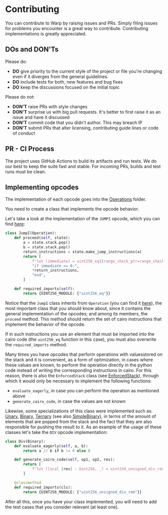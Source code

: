 # Contributing

You can contribute to Warp by raising issues and PRs. Simply filing issues for problems you encounter is a great way to contribute. Contributing implementations is greatly appreciated.

## DOs and DON'Ts

Please do:

* **DO** give priority to the current style of the project or file you're changing even if it diverges from the general guidelines.
* **DO** include tests for both, new features and bug fixes
* **DO** keep the discussions focused on the initial topic

Please do not:

* **DON'T** raise PRs with style changes
* **DON'T** surprise us with big pull requests. It's better to first raise it as an issue and have it discussed
* **DON'T** commit code that you didn't author. This may breach IP
* **DON'T** submit PRs that alter licensing, contributing guide lines or code of conduct

## PR - CI Process

The project uses GitHub Actions to build its artifacts and run tests. We do our best to keep the suite fast and stable. For incoming PRs, builds and test runs must be clean.

## Implementing opcodes

The implementation of each opcode goes into the [Operations](https://github.com/NethermindEth/warp/tree/main/warp/transpiler/Operations) folder.

You need to create a class that implements the opcode behavior.

Let's take a look at the implementation of the `JUMPI` opcode, which you can find [here](warp/transpiler/Operations/Jumping.py):

```python
class JumpI(Operation):
    def proceed(self, state):
        a = state.stack.pop()
        b = state.stack.pop()
        return_instructions = state.make_jump_instructions(a)
        return [
            f"let (immediate) = uint256_eq{{range_check_ptr=range_check_ptr}}({b}, Uint256(0, 0))",
            "if immediate == 0:",
            *return_instructions,
            "end",
        ]

    def required_imports(self):
        return {UINT256_MODULE: {"uint256_eq"}}
```

Notice that the `JumpI` class inherits from `Operation` (you can find it [here](warp/transpiler/Operation.py)), the most important class that you should know about, since it contains the general implementation of the opcodes; and among its members, the `proceed` method. This method should return the set of cairo instructions that implement the behavior of the opcode.

If in such instructions you use an element that must be imported into the cairo code (the `uint256_eq` function in this case), you must also overwrite the `required_imports` method.

Many times you have opcodes that perform operations with values ​​stored on the stack and it is convenient, as a form of optimization, in cases where these values ​​are known, to perform the operation directly in the python code instead of writing the corresponding instructions in cairo. For this reason, there is also the `EnforcedStack` class (see [EnforcedStack](warp/transpiler/Operations/EnforcedStack.py)), through which it would only be necessary to implement the following functions:

* `evaluate_eagerly`, in case you can perform the operation as mentioned above
* `generate_cairo_code`, in case the values ​​are not known

Likewise, some specializations of this class were implemented such as: [Unary](warp/transpiler/Operations/Unary.py), [Binary](warp/transpiler/Operations/Binary.py), [Ternary](warp/transpiler/Operations/Ternary.py) (see also [SimpleBinary](warp/transpiler/Operations/Binary.py)), in terms of the amount of elements that are popped from the stack and the fact that they are also responsible for pushing the result to it. As an example of the usage of these classes let's take the `DIV` opcode implementation:

```python
class Div(Binary):
    def evaluate_eagerly(self, a, b):
        return a // b if b != 0 else 0

    def generate_cairo_code(self, op1, op2, res):
        return [
            f"let (local {res} : Uint256, _) = uint256_unsigned_div_rem({op1}, {op2})"
        ]

    @classmethod
    def required_imports(cls):
        return {UINT256_MODULE: {"uint256_unsigned_div_rem"}}
```

After all this, once you have your class implemented, you will need to add the test cases that you consider relevant (at least one).
